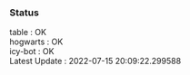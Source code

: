 ### Status


table : OK  
hogwarts : OK  
icy-bot : OK  
Latest Update : 2022-07-15 20:09:22.299588
